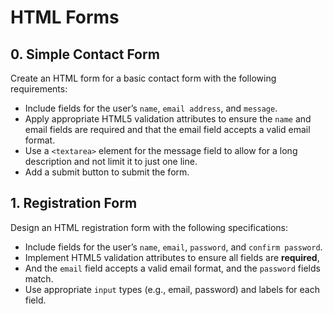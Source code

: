 # HTML Forms

## 0. Simple Contact Form
Create an HTML form for a basic contact form with the following requirements:
* Include fields for the user’s ```name```, ```email address```, and ```message```.
* Apply appropriate HTML5 validation attributes to ensure the ```name``` and email fields are required and that the email field accepts a valid email format.
* Use a ```<textarea>``` element for the message field to allow for a long description and not limit it to just one line.
* Add a submit button to submit the form.

## 1. Registration Form
Design an HTML registration form with the following specifications:
* Include fields for the user’s ```name```, ```email```, ```password```, and ```confirm password```.
* Implement HTML5 validation attributes to ensure all fields are **required**,
* And the ```email``` field accepts a valid email format, and the ```password``` fields match.
* Use appropriate ```input``` types (e.g., email, password) and labels for each field.
